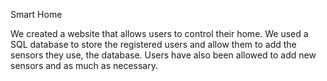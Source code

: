 Smart Home

We created a website that allows users to control their home.
We used a SQL database to store the registered users and allow them to add the sensors they use, the database.
Users have also been allowed to add new sensors and as much as necessary.
